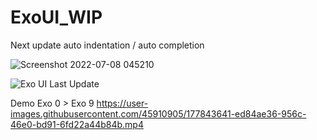 # ExoUI_WIP

Next update auto indentation / auto completion

![Screenshot 2022-07-08 045210](https://user-images.githubusercontent.com/45910905/177907554-7bda3373-d7cc-4114-af59-b70ca66e2841.png)

![Exo UI Last Update](https://user-images.githubusercontent.com/45910905/177907374-009defde-2a62-42ae-99ac-d6af566a8ee0.png)

Demo Exo 0 > Exo 9
https://user-images.githubusercontent.com/45910905/177843641-ed84ae36-956c-46e0-bd91-6fd22a44b84b.mp4

